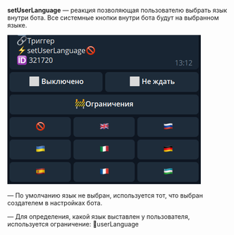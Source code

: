 
**setUserLanguage** — реакция позволяющая пользователю выбрать язык внутри бота. Все системные кнопки внутри бота будут на выбранном языке.

![](./1.png)

 — По умолчанию язык не выбран, используется тот, что выбран создателем в настройках бота.

 — Для определения, какой язык выставлен у пользователя, используется ограничение: 🚧userLanguage



